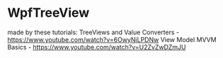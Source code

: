 # WpfTreeView

made by these tutorials:
TreeViews and Value Converters - https://www.youtube.com/watch?v=6OwyNiLPDNw
View Model MVVM Basics - https://www.youtube.com/watch?v=U2ZvZwDZmJU
